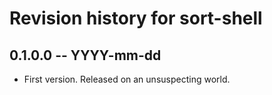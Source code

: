 # Revision history for sort-shell

## 0.1.0.0 -- YYYY-mm-dd

* First version. Released on an unsuspecting world.
